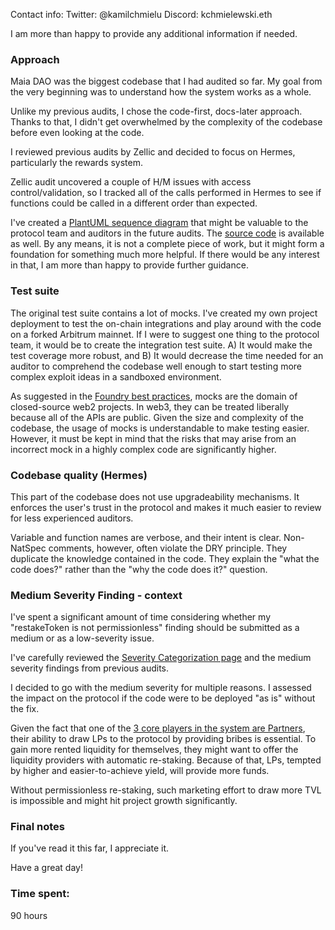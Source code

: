 Contact info:
Twitter: @kamilchmielu
Discord: kchmielewski.eth

I am more than happy to provide any additional information if needed.

### Approach

Maia DAO was the biggest codebase that I had audited so far. My goal from the very beginning was to understand how the system works as a whole. 

Unlike my previous audits, I chose the code-first, docs-later approach. Thanks to that, I didn't get overwhelmed by the complexity of the codebase before even looking at the code. 

I reviewed previous audits by Zellic and decided to focus on Hermes, particularly the rewards system.

Zellic audit uncovered a couple of H/M issues with access control/validation, so I tracked all of the calls performed in Hermes to see if functions could be called in a different order than expected.

I've created a [PlantUML sequence diagram](https://raw.githubusercontent.com/ChmielewskiKamil/diagrams/main/C4/MaiaDAO/HermesSequence.svg) that might be valuable to the protocol team and auditors in the future audits. The [source code](https://github.com/ChmielewskiKamil/diagrams/blob/main/C4/MaiaDAO/HermesSequence.puml) is available as well. By any means, it is not a complete piece of work, but it might form a foundation for something much more helpful. If there would be any interest in that, I am more than happy to provide further guidance.

### Test suite

The original test suite contains a lot of mocks. I've created my own project deployment to test the on-chain integrations and play around with the code on a forked Arbitrum mainnet. If I were to suggest one thing to the protocol team, it would be to create the integration test suite. A) It would make the test coverage more robust, and B) It would decrease the time needed for an auditor to comprehend the codebase well enough to start testing more complex exploit ideas in a sandboxed environment.

As suggested in the [Foundry best practices](https://book.getfoundry.sh/tutorials/best-practices#fork-tests), mocks are the domain of closed-source web2 projects. In web3, they can be treated liberally because all of the APIs are public. Given the size and complexity of the codebase, the usage of mocks is understandable to make testing easier. However, it must be kept in mind that the risks that may arise from an incorrect mock in a highly complex code are significantly higher. 

### Codebase quality (Hermes)

This part of the codebase does not use upgradeability mechanisms. It enforces the user's trust in the protocol and makes it much easier to review for less experienced auditors. 

Variable and function names are verbose, and their intent is clear. Non-NatSpec comments, however, often violate the DRY principle. They duplicate the knowledge contained in the code. They explain the "what the code does?" rather than the "why the code does it?" question. 

### Medium Severity Finding - context

I've spent a significant amount of time considering whether my "restakeToken is not permissionless" finding should be submitted as a medium or as a low-severity issue. 

I've carefully reviewed the [Severity Categorization page](https://docs.code4rena.com/awarding/judging-criteria/severity-categorization) and the medium severity findings from previous audits.

I decided to go with the medium severity for multiple reasons. I assessed the impact on the protocol if the code were to be deployed "as is" without the fix. 

Given the fact that one of the [3 core players in the system are Partners](https://v2-docs.maiadao.io/protocols/Hermes/overview/gauges/introduction), their ability to draw LPs to the protocol by providing bribes is essential. To gain more rented liquidity for themselves, they might want to offer the liquidity providers with automatic re-staking. Because of that, LPs, tempted by higher and easier-to-achieve yield, will provide more funds. 

Without permissionless re-staking, such marketing effort to draw more TVL is impossible and might hit project growth significantly. 

### Final notes

If you've read it this far, I appreciate it.

Have a great day!


### Time spent:
90 hours